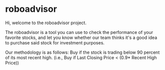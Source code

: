 # roboadvisor
 
 Hi, welcome to the roboadvisor project. 

 The roboadvisor is a tool you can use to check the performance of your favorite stocks, and let you know whether our team thinks it's a good idea to purchase said stock for investment purposes. 

 Our methodology is as follows:
    Buy if the stock is trading below 90 percent of its most recent high. (i.e., Buy if Last Closing Price < (0.9* Recent High Price))
